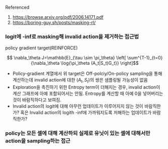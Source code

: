 Referenced
1. https://browse.arxiv.org/pdf/2006.14171.pdf
2. https://boring-guy.sh/posts/masking-rl/


### logit에 -inf로 masking해 invalid action을 제거하는 접근법
policy gradient target(REINFORCE)

```math
 \nabla_\theta J=\mathbb{E}_{\tau \sim \pi_\theta} \left[ \sum^{T-1}_{t=0} {\nabla_\theta \log{\pi_\theta (A_t|S_t)G_t}}  \right]
```


- Policy-gradient 계열에서 위 target은 Off-polciy/On-policy sampling을 통해 계산하는데 invalid action에 대한 $(A_t, S_t)$의 쌍은
샘플링될 가능성이 없음
- Exploration을 촉진하기 위한 Entropy term이 더해지는 경우, invalid action이 계산 그래프에 아예 포함되어서는 안됨. Entropy를 계산할 때 아예 0을 넣어버리는 것이 바람직하다고 보여짐.
- Invalid action의 logit에 대해 아무런 업데이트가 이루어지지 않는 것이 바람직한가? 혹은 Invalid action의 logith -inf에 가까워지도록 저해하는 업데이트가 바람직한가?
 
### policy는 모든 셀에 대해 계산하되 실제로 유닛이 있는 셀에 대해서만 action을 sampling하는 접근

